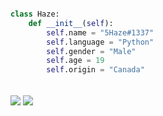 ```python

class Haze:
    def __init__(self):
        self.name = "5Haze#1337"
        self.language = "Python"
        self.gender = "Male"
        self.age = 19
        self.origin = "Canada"

```

</br>

<img align="center" src="https://github-readme-stats.vercel.app/api?username=5Haze&show_icons=true&line_height=27&count_private=true&title_color=ff3855&text_color=30d5c8&icon_color=ffff00&bg_color=291b29"/>
<img align="center" src="https://github-readme-stats.vercel.app/api/top-langs/?username=5Haze&title_color=ff3855&text_color=30d5c8&icon_color=ffff00&bg_color=291b29"/>
